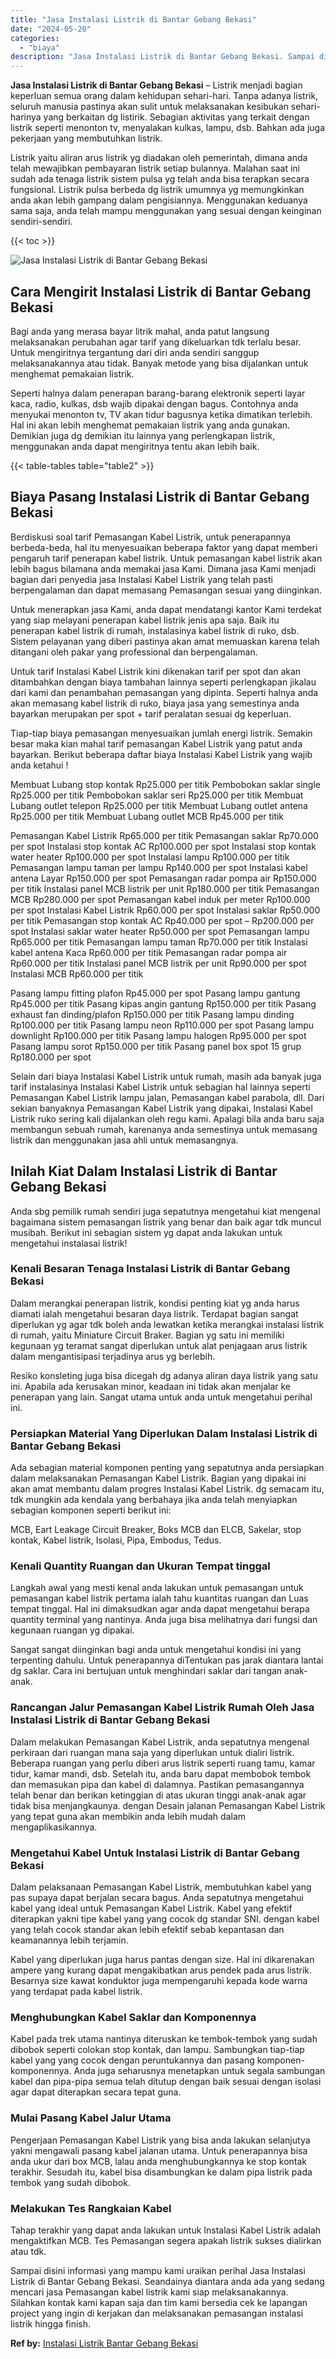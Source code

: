 ```yaml
---
title: "Jasa Instalasi Listrik di Bantar Gebang Bekasi"
date: "2024-05-20"
categories: 
  - "biaya"
description: "Jasa Instalasi Listrik di Bantar Gebang Bekasi. Sampai disini informasi yang mampu kami uraikan perihal Jasa Instalasi Listrik di Bantar Gebang Bekasi. Seand..."
---
```


**Jasa Instalasi Listrik di Bantar Gebang Bekasi** – Listrik menjadi bagian keperluan semua orang dalam kehidupan sehari-hari. Tanpa adanya listrik, seluruh manusia pastinya akan sulit untuk melaksanakan kesibukan sehari-harinya yang berkaitan dg listirik. Sebagian aktivitas yang terkait dengan listrik seperti menonton tv, menyalakan kulkas, lampu, dsb. Bahkan ada juga pekerjaan yang membutuhkan listrik.

Listrik yaitu aliran arus listrik yg diadakan oleh pemerintah, dimana anda telah mewajibkan pembayaran listrik setiap bulannya. Malahan saat ini sudah ada tenaga listrik sistem pulsa yg telah anda bisa terapkan secara fungsional. Listrik pulsa berbeda dg listrik umumnya yg memungkinkan anda akan lebih gampang dalam pengisiannya. Menggunakan keduanya sama saja, anda telah mampu menggunakan yang sesuai dengan keinginan sendiri-sendiri.

{{< toc >}}

![Jasa Instalasi Listrik di Bantar Gebang Bekasi](/images/instalasi-listrik-murah06.png)

## Cara Mengirit Instalasi Listrik di Bantar Gebang Bekasi

Bagi anda yang merasa bayar litrik mahal, anda patut langsung melaksanakan perubahan agar tarif yang dikeluarkan tdk terlalu besar. Untuk mengiritnya tergantung dari diri anda sendiri sanggup melaksanakannya atau tidak. Banyak metode yang bisa dijalankan untuk menghemat pemakaian listrik.

Seperti halnya dalam penerapan barang-barang elektronik seperti layar kaca, radio, kulkas, dsb wajib dipakai dengan bagus. Contohnya anda menyukai menonton tv, TV akan tidur bagusnya ketika dimatikan terlebih. Hal ini akan lebih menghemat pemakaian listrik yang anda gunakan. Demikian juga dg demikian itu lainnya yang perlengkapan listrik, menggunakan anda dapat mengiritnya tentu akan lebih baik.

{{< table-tables table="table2" >}}

## Biaya Pasang Instalasi Listrik di Bantar Gebang Bekasi

Berdiskusi soal tarif Pemasangan Kabel Listrik, untuk penerapannya berbeda-beda, hal itu menyesuaikan beberapa faktor yang dapat memberi pengaruh tarif penerapan kabel listrik. Untuk pemasangan kabel listrik akan lebih bagus bilamana anda memakai jasa Kami. Dimana jasa Kami menjadi bagian dari penyedia jasa Instalasi Kabel Listrik yang telah pasti berpengalaman dan dapat memasang Pemasangan sesuai yang diinginkan.

Untuk menerapkan jasa Kami, anda dapat mendatangi kantor Kami terdekat yang siap melayani penerapan kabel listrik jenis apa saja. Baik itu penerapan kabel listrik di rumah, instalasinya kabel listrik di ruko, dsb. Sistem pelayanan yang diberi pastinya akan amat memuaskan karena telah ditangani oleh pakar yang professional dan berpengalaman.

Untuk tarif Instalasi Kabel Listrik kini dikenakan tarif per spot dan akan ditambahkan dengan biaya tambahan lainnya seperti perlengkapan jikalau dari kami dan penambahan pemasangan yang dipinta. Seperti halnya anda akan memasang kabel listrik di ruko, biaya jasa yang semestinya anda bayarkan merupakan per spot + tarif peralatan sesuai dg keperluan.

Tiap-tiap biaya pemasangan menyesuaikan jumlah energi listrik. Semakin besar maka kian mahal tarif pemasangan Kabel Listrik yang patut anda bayarkan. Berikut beberapa daftar biaya Instalasi Kabel Listrik yang wajib anda ketahui !

Membuat Lubang stop kontak Rp25.000 per titik Pembobokan saklar single Rp25.000 per titik Pembobokan saklar seri Rp25.000 per titik Membuat Lubang outlet telepon Rp25.000 per titik Membuat Lubang outlet antena Rp25.000 per titik Membuat Lubang outlet MCB Rp45.000 per titik

Pemasangan Kabel Listrik Rp65.000 per titik Pemasangan saklar Rp70.000 per spot Instalasi stop kontak AC Rp100.000 per spot Instalasi stop kontak water heater Rp100.000 per spot Instalasi lampu Rp100.000 per titik Pemasangan lampu taman per lampu Rp140.000 per spot Instalasi kabel antena Layar Rp150.000 per spot Pemasangan radar pompa air Rp150.000 per titik Instalasi panel MCB listrik per unit Rp180.000 per titik Pemasangan MCB Rp280.000 per spot Pemasangan kabel induk per meter Rp100.000 per spot Instalasi Kabel Listrik Rp60.000 per spot Instalasi saklar Rp50.000 per titik Pemasangan stop kontak AC Rp40.000 per spot – Rp200.000 per spot Instalasi saklar water heater Rp50.000 per spot Pemasangan lampu Rp65.000 per titik Pemasangan lampu taman Rp70.000 per titik Instalasi kabel antena Kaca Rp60.000 per titik Pemasangan radar pompa air Rp60.000 per titik Instalasi panel MCB listrik per unit Rp90.000 per spot Instalasi MCB Rp60.000 per titik

Pasang lampu fitting plafon Rp45.000 per spot Pasang lampu gantung Rp45.000 per titik Pasang kipas angin gantung Rp150.000 per titik Pasang exhaust fan dinding/plafon Rp150.000 per titik Pasang lampu dinding Rp100.000 per titik Pasang lampu neon Rp110.000 per spot Pasang lampu downlight Rp100.000 per titik Pasang lampu halogen Rp95.000 per spot Pasang lampu sorot Rp150.000 per titik Pasang panel box spot 15 grup Rp180.000 per spot

Selain dari biaya Instalasi Kabel Listrik untuk rumah, masih ada banyak juga tarif instalasinya Instalasi Kabel Listrik untuk sebagian hal lainnya seperti Pemasangan Kabel Listrik lampu jalan, Pemasangan kabel parabola, dll. Dari sekian banyaknya Pemasangan Kabel Listrik yang dipakai, Instalasi Kabel Listrik ruko sering kali dijalankan oleh regu kami. Apalagi bila anda baru saja membangun sebuah rumah, karenanya anda semestinya untuk memasang listrik dan menggunakan jasa ahli untuk memasangnya.

## Inilah Kiat Dalam Instalasi Listrik di Bantar Gebang Bekasi


Anda sbg pemilik rumah sendiri juga sepatutnya mengetahui kiat mengenal bagaimana sistem pemasangan listrik yang benar dan baik agar tdk muncul musibah. Berikut ini sebagian sistem yg dapat anda lakukan untuk mengetahui instalasai listrik!

### Kenali Besaran Tenaga Instalasi Listrik di Bantar Gebang Bekasi

Dalam merangkai penerapan listrik, kondisi penting kiat yg anda harus diamati ialah mengetahui besaran daya listrik. Terdapat bagian sangat diperlukan yg agar tdk boleh anda lewatkan ketika merangkai instalasi listrik di rumah, yaitu Miniature Circuit Braker. Bagian yg satu ini memiliki kegunaan yg teramat sangat diperlukan untuk alat penjagaan arus listrik dalam mengantisipasi terjadinya arus yg berlebih.

Resiko konsleting juga bisa dicegah dg adanya aliran daya listrik yang satu ini. Apabila ada kerusakan minor, keadaan ini tidak akan menjalar ke penerapan yang lain. Sangat utama untuk anda untuk mengetahui perihal ini.

### Persiapkan Material Yang Diperlukan Dalam Instalasi Listrik di Bantar Gebang Bekasi

Ada sebagian material komponen penting yang sepatutnya anda persiapkan dalam melaksanakan Pemasangan Kabel Listrik. Bagian yang dipakai ini akan amat membantu dalam progres Instalasi Kabel Listrik. dg semacam itu, tdk mungkin ada kendala yang berbahaya jika anda telah menyiapkan sebagian komponen seperti berikut ini:

MCB, Eart Leakage Circuit Breaker, Boks MCB dan ELCB, Sakelar, stop kontak, Kabel listrik, Isolasi, Pipa, Embodus, Tedus.

### Kenali Quantity Ruangan dan Ukuran Tempat tinggal

Langkah awal yang mesti kenal anda lakukan untuk pemasangan untuk pemasangan kabel listrik pertama ialah tahu kuantitas ruangan dan Luas tempat tinggal. Hal ini dimaksudkan agar anda dapat mengetahui berapa quantity terminal yang nantinya. Anda juga bisa melihatnya dari fungsi dan kegunaan ruangan yg dipakai.

Sangat sangat diinginkan bagi anda untuk mengetahui kondisi ini yang terpenting dahulu. Untuk penerapannya diTentukan pas jarak diantara lantai dg saklar. Cara ini bertujuan untuk menghindari saklar dari tangan anak-anak.

### Rancangan Jalur Pemasangan Kabel Listrik Rumah Oleh Jasa Instalasi Listrik di Bantar Gebang Bekasi

Dalam melakukan Pemasangan Kabel Listrik, anda sepatutnya mengenal perkiraan dari ruangan mana saja yang diperlukan untuk dialiri listrik. Beberapa ruangan yang perlu diberi arus listrik seperti ruang tamu, kamar tidur, kamar mandi, dsb. Setelah itu, anda baru dapat membobok tembok dan memasukan pipa dan kabel di dalamnya. Pastikan pemasangannya telah benar dan berikan ketinggian di atas ukuran tinggi anak-anak agar tidak bisa menjangkaunya. dengan Desain jalanan Pemasangan Kabel Listrik yang tepat guna akan membikin anda lebih mudah dalam mengaplikasikannya.

### Mengetahui Kabel Untuk Instalasi Listrik di Bantar Gebang Bekasi

Dalam pelaksanaan Pemasangan Kabel Listrik, membutuhkan kabel yang pas supaya dapat berjalan secara bagus. Anda sepatutnya mengetahui kabel yang ideal untuk Pemasangan Kabel Listrik. Kabel yang efektif diterapkan yakni tipe kabel yang yang cocok dg standar SNI. dengan kabel yang telah cocok standar akan lebih efektif sebab kepantasan dan keamanannya lebih terjamin.

Kabel yang diperlukan juga harus pantas dengan size. Hal ini dikarenakan ampere yang kurang dapat mengakibatkan arus pendek pada arus listrik. Besarnya size kawat konduktor juga mempengaruhi kepada kode warna yang terdapat pada kabel listrik.

### Menghubungkan Kabel Saklar dan Komponennya

Kabel pada trek utama nantinya diteruskan ke tembok-tembok yang sudah dibobok seperti colokan stop kontak, dan lampu. Sambungkan tiap-tiap kabel yang yang cocok dengan peruntukannya dan pasang komponen-komponennya. Anda juga seharusnya menetapkan untuk segala sambungan kabel dan pipa-pipa semua telah ditutup dengan baik sesuai dengan isolasi agar dapat diterapkan secara tepat guna.

### Mulai Pasang Kabel Jalur Utama

Pengerjaan Pemasangan Kabel Listrik yang bisa anda lakukan selanjutya yakni mengawali pasang kabel jalanan utama. Untuk penerapannya bisa anda ukur dari box MCB, lalau anda menghubungkannya ke stop kontak terakhir. Sesudah itu, kabel bisa disambungkan ke dalam pipa listrik pada tembok yang sudah dibobok.

### Melakukan Tes Rangkaian Kabel

Tahap terakhir yang dapat anda lakukan untuk Instalasi Kabel Listrik adalah mengaktifkan MCB. Tes Pemasangan segera apakah listrik sukses dialirkan atau tdk.

Sampai disini informasi yang mampu kami uraikan perihal Jasa Instalasi Listrik di Bantar Gebang Bekasi. Seandainya diantara anda ada yang sedang mencari jasa Pemasangan kabel listrik kami siap melaksanakannya. Silahkan kontak kami kapan saja dan tim kami bersedia cek ke lapangan project yang ingin di kerjakan dan melaksanakan pemasangan instalasi listrik hingga finish.

**Ref by:** [Instalasi Listrik Bantar Gebang Bekasi](https://id.wikipedia.org/wiki/Instalasi)

